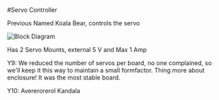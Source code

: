 #Servo Controller

Previous Named Koala Bear, controls the servo

![Block Diagram](../../img/Servo-block-diag.png)

Has 2 Servo Mounts, external 5 V and Max 1 Amp

Y9: We reduced the number of servos per board, no one complained, so we'll keep it this way to maintain a small formfactor. Thing more about enclosure! It was the most stable board.

Y10: Avererorerol Kandala
